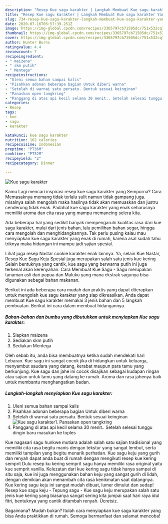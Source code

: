 ```yaml
---
description: "Resep Kue sagu karakter | Langkah Membuat Kue sagu karakter Yang Paling Enak"
title: "Resep Kue sagu karakter | Langkah Membuat Kue sagu karakter Yang Paling Enak"
slug: 734-resep-kue-sagu-karakter-langkah-membuat-kue-sagu-karakter-yang-paling-enak
date: 2020-07-16T05:57:39.251Z
image: https://img-global.cpcdn.com/recipes/3365797cb71505dc/751x532cq70/kue-sagu-karakter-foto-resep-utama.jpg
thumbnail: https://img-global.cpcdn.com/recipes/3365797cb71505dc/751x532cq70/kue-sagu-karakter-foto-resep-utama.jpg
cover: https://img-global.cpcdn.com/recipes/3365797cb71505dc/751x532cq70/kue-sagu-karakter-foto-resep-utama.jpg
author: Hunter Burns
ratingvalue: 4.4
reviewcount: 7
recipeingredient:
- " maizena"
- " skm putih"
- " Mentega"
recipeinstructions:
- "Uleni semua bahan sampai kalis"
- "Pisahkan adonan beberapa bagian Untuk diberi warna"
- "Setelah di warnai satu persatu. Bentuk sesuai keinginan"
- "Panaskan open tangkring"
- "Panggang di atas api kecil selama 30 menit.. Setelah selesai tunggu dingin baru masukan ke toples"
categories:
- Resep
tags:
- kue
- sagu
- karakter

katakunci: kue sagu karakter 
nutrition: 162 calories
recipecuisine: Indonesian
preptime: "PT36M"
cooktime: "PT32M"
recipeyield: "2"
recipecategory: Dinner

---
```



![Kue sagu karakter](https://img-global.cpcdn.com/recipes/3365797cb71505dc/751x532cq70/kue-sagu-karakter-foto-resep-utama.jpg)

Kamu Lagi mencari inspirasi resep kue sagu karakter yang Sempurna? Cara Memasaknya memang tidak terlalu sulit namun tidak gampang juga. misalnya salah mengolah maka hasilnya tidak akan memuaskan dan justru cenderung tidak enak. Padahal kue sagu karakter yang enak seharusnya memiliki aroma dan cita rasa yang mampu memancing selera kita.

Ada beberapa hal yang sedikit banyak mempengaruhi kualitas rasa dari kue sagu karakter, mulai dari jenis bahan, lalu pemilihan bahan segar, hingga cara mengolah dan menghidangkannya. Tak perlu pusing kalau mau menyiapkan kue sagu karakter yang enak di rumah, karena asal sudah tahu triknya maka hidangan ini mampu jadi sajian spesial.

Lihat juga resep Nastar cookie karakter enak lainnya. Ya, selain Kue Nastar, Resep Kue Sagu Keju Spesial juga merupakan salah satu jenis kue kering Selain bentuknya yang cantik, kue sagu yang berwarna putih ini juga terkenal akan kerenyahan. Cara Membuat Kue Sagu - Sagu merupakan tanaman asli dari papua dan Maluku yang mana ekstrak sagunya bisa digunakan sebagai bahan makanan.


Berikut ini ada beberapa cara mudah dan praktis yang dapat diterapkan untuk mengolah kue sagu karakter yang siap dikreasikan. Anda dapat membuat Kue sagu karakter memakai 3 jenis bahan dan 5 langkah pembuatan. Berikut ini cara dalam membuat hidangannya.

<!--inarticleads1-->

##### Bahan-bahan dan bumbu yang dibutuhkan untuk menyiapkan Kue sagu karakter:

1. Siapkan  maizena
1. Sediakan  skm putih
1. Sediakan  Mentega


Oleh sebab itu, anda bisa membuatnya ketika sudah mendekati hari Lebaran. Kue sagu ini sangat cocok jika di hidangkan untuk keluarga, menyambut saudara yang datang, kerabat maupun para tamu yang berkunjung. Kue sagu dan jahe ini cocok disajikan sebagai kudapan ringan atau sajian untuk tamu yang datang ke rumah. Aroma dan rasa jahenya baik untuk membantu menghangatkan badan. 

<!--inarticleads2-->

##### Langkah-langkah menyiapkan Kue sagu karakter:

1. Uleni semua bahan sampai kalis
1. Pisahkan adonan beberapa bagian Untuk diberi warna
1. Setelah di warnai satu persatu. Bentuk sesuai keinginan
<img src="//assets-global.cpcdn.com/assets/icons/button_play-2c75c40dde080a61004c1f40b05d8f140eaff45d7e9e6481dc71c63d2e7c4909.png" alt="Kue sagu karakter">1. Panaskan open tangkring
1. Panggang di atas api kecil selama 30 menit.. Setelah selesai tunggu dingin baru masukan ke toples


Kue nagasari sagu hunkwe mutiara adalah salah satu sajian tradisional yang memiliki cita rasa begitu manis dengan tekstur yang sangat lembut, serta memiliki tampilan yang begitu menarik perhatian. Kue sagu keju yang gurih dan renyah dapat anda buat di rumah dengan mengikuti resep kue kering semprit Dulu resep ku kering semprit sagu hanya memiliki rasa original yaitu kue semprit vanilla. Kelezatan dari kue kering sagu tidak hanya sampai di situ saja, kue ini juga menggunakan bahan keju yang sangat gurih di lidah, dengan demikian akan menambah cita rasa kenikmatan saat datangnya. Kue kering sagu keju ini sangat mudah dibuat, lumer dimulut dan sedap! Resep kue sagu keju - Tepung sagu - Kue sagu keju merupakan salah satu jenis kue kering yang biasanya sangat sering kita jumpai saat hari raya idul fitri, bentuknya yang cantik ditambah renyah. Ücretsiz. 

Bagaimana? Mudah bukan? Itulah cara menyiapkan kue sagu karakter yang bisa Anda praktikkan di rumah. Semoga bermanfaat dan selamat mencoba!
